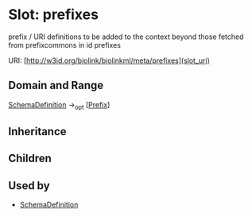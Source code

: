 # Slot: prefixes


prefix / URI definitions to be added to the context beyond those fetched from prefixcommons in id prefixes

URI: [http://w3id.org/biolink/biolinkml/meta/prefixes](slot_uri)
## Domain and Range

[SchemaDefinition](SchemaDefinition.md) -><sub>opt</sub> [[Prefix](Prefix.md)]
## Inheritance

## Children

## Used by

 * [SchemaDefinition](SchemaDefinition.md)
